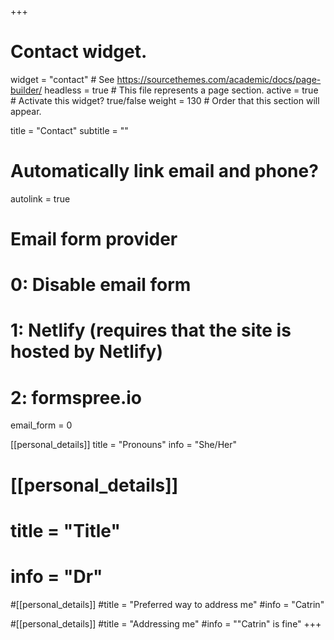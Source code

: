 +++
# Contact widget.
widget = "contact"  # See https://sourcethemes.com/academic/docs/page-builder/
headless = true  # This file represents a page section.
active = true  # Activate this widget? true/false
weight = 130  # Order that this section will appear.

title = "Contact"
subtitle = ""

# Automatically link email and phone?
autolink = true

# Email form provider
#   0: Disable email form
#   1: Netlify (requires that the site is hosted by Netlify)
#   2: formspree.io
email_form = 0

[[personal_details]]
title = "Pronouns"
info = "She/Her"

# [[personal_details]]
# title = "Title"
# info = "Dr"

#[[personal_details]]
#title = "Preferred way to address me"
#info = "Catrin"

#[[personal_details]]
#title = "Addressing me"
#info = "\"Catrin\" is fine"
+++
